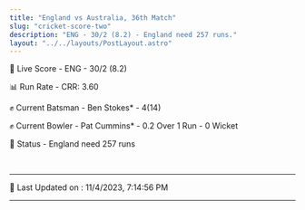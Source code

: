 ```yaml
---
title: "England vs Australia, 36th Match"
slug: "cricket-score-two"
description: "ENG - 30/2 (8.2) - England need 257 runs."
layout: "../../layouts/PostLayout.astro"
---
```


🔴 Live Score - ENG - 30/2 (8.2)  

📊 Run Rate - CRR: 3.60  

✊ Current Batsman - Ben Stokes* - 4(14)  

✊ Current Bowler - Pat Cummins* - 0.2 Over 1 Run - 0 Wicket  

📑 Status - England need 257 runs

<br />

***

📝 Last Updated on : 11/4/2023, 7:14:56 PM

***

